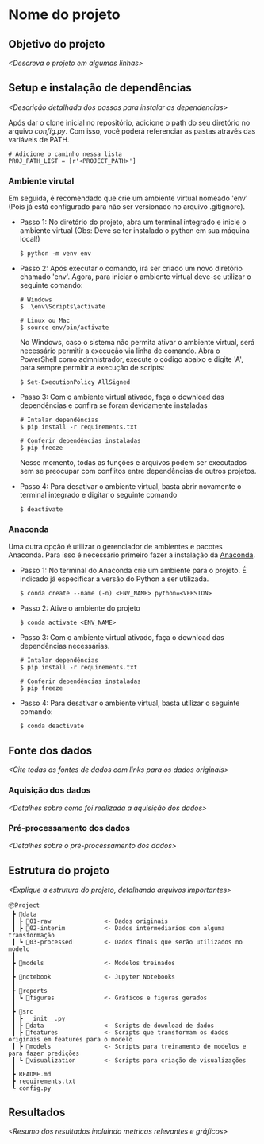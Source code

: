 # Nome do projeto

## Objetivo do projeto
*\<Descreva o projeto em algumas linhas\>*

## Setup e instalação de dependências
*\<Descrição detalhada dos passos para instalar as dependencias\>*

Após dar o clone inicial no repositório, adicione o path do seu diretório no arquivo _config.py_. 
Com isso, você poderá referenciar as pastas através das variáveis de PATH.
```
# Adicione o caminho nessa lista
PROJ_PATH_LIST = [r'<PROJECT_PATH>']
```

### Ambiente virutal

Em seguida, é recomendado que crie um ambiente virtual nomeado 'env' (Pois já está configurado para não ser versionado no arquivo .gitignore). 

- Passo 1: No diretório do projeto, abra um terminal integrado e inicie o ambiente virtual (Obs: Deve se ter instalado o python em sua máquina local!)
    ```
    $ python -m venv env
    ```

- Passo 2: Após executar o comando, irá ser criado um novo diretório chamado 'env'. Agora, para iniciar o ambiente virtual deve-se utilizar o seguinte comando:
    ```
    # Windows
    $ .\env\Scripts\activate

    # Linux ou Mac
    $ source env/bin/activate
    ```

    No Windows, caso o sistema não permita ativar o ambiente virtual, será necessário permitir a execução via linha de comando. Abra o PowerShell como admnistrador, execute o código abaixo e digite 'A', para sempre permitir a execução de scripts:
    ```
    $ Set-ExecutionPolicy AllSigned
    ```

- Passo 3: Com o ambiente virtual ativado, faça o download das dependências e confira se foram devidamente instaladas
    ```
    # Intalar dependências
    $ pip install -r requirements.txt

    # Conferir dependências instaladas
    $ pip freeze
    ```
    Nesse momento, todas as funções e arquivos podem ser executados sem se preocupar com conflitos entre dependências de outros projetos.

- Passo 4: Para desativar o ambiente virtual, basta abrir novamente o terminal integrado e digitar o seguinte comando
    ```
    $ deactivate
    ```
### Anaconda
Uma outra opção é utilizar o gerenciador de ambientes e pacotes Anaconda.
Para isso é necessário primeiro fazer a instalação da [Anaconda](https://www.anaconda.com/download/).

- Passo 1: No terminal do Anaconda crie um ambiente para o projeto. É indicado já especificar a versão do Python a ser utilizada.

    ```
    $ conda create --name (-n) <ENV_NAME> python=<VERSION>
    ```

- Passo 2: Ative o ambiente do projeto

    ```
    $ conda activate <ENV_NAME>
    ```

- Passo 3: Com o ambiente virtual ativado, faça o download das dependências necessárias.

    ```
    # Intalar dependências
    $ pip install -r requirements.txt

    # Conferir dependências instaladas
    $ pip freeze
    ```

- Passo 4: Para desativar o ambiente virtual, basta utilizar o seguinte comando:

    ```
    $ conda deactivate
    ```


## Fonte dos dados
*\<Cite todas as fontes de dados com links para os dados originais\>*

### Aquisição dos dados
*\<Detalhes sobre como foi realizada a aquisição dos dados\>*

### Pré-processamento dos dados
*\<Detalhes sobre o pré-processamento dos dados\>*

## Estrutura do projeto
*\<Explique a estrutura do projeto, detalhando arquivos importantes\>*

```
📦Project
 ┣ 📂data
 ┃ ┣ 📂01-raw               <- Dados originais
 ┃ ┣ 📂02-interim           <- Dados intermediarios com alguma transformação
 ┃ ┗ 📂03-processed         <- Dados finais que serão utilizados no modelo
 ┃
 ┣ 📂models                 <- Modelos treinados
 ┃
 ┣ 📂notebook               <- Jupyter Notebooks
 ┃
 ┣ 📂reports                
 ┃ ┗ 📂figures              <- Gráficos e figuras gerados
 ┃
 ┣ 📂src
 ┃ ┣ __init__.py
 ┃ ┣ 📂data                 <- Scripts de download de dados
 ┃ ┣ 📂features             <- Scripts que transformam os dados originais em features para o modelo
 ┃ ┣ 📂models               <- Scripts para treinamento de modelos e para fazer predições 
 ┃ ┗ 📂visualization        <- Scripts para criação de visualizações
 ┃
 ┣ README.md
 ┣ requirements.txt
 ┗ config.py
```
 

## Resultados
*\<Resumo dos resultados incluindo metricas relevantes e gráficos\>*
